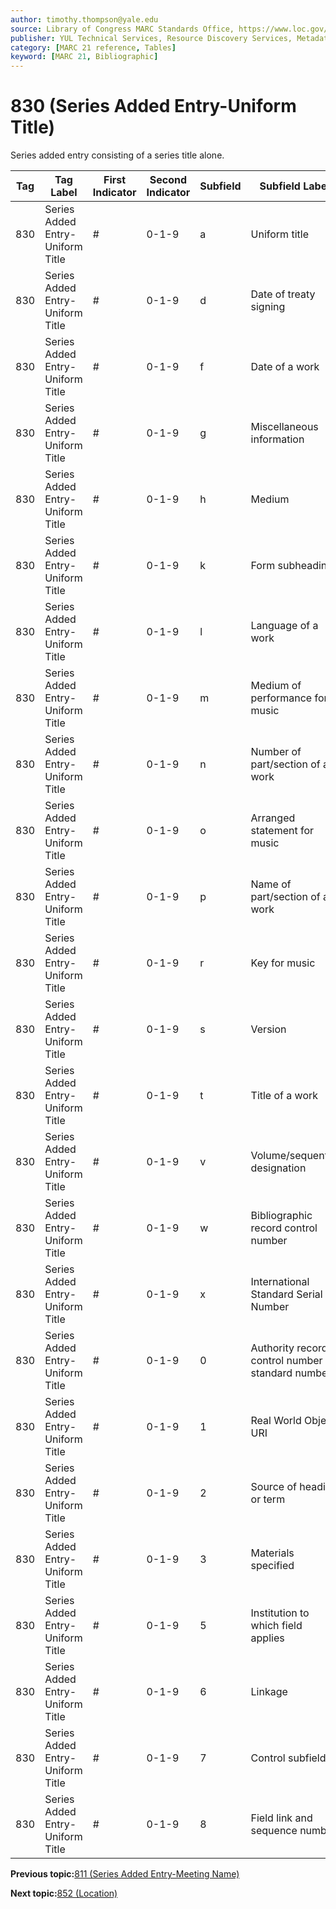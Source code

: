 ```yaml
---
author: timothy.thompson@yale.edu
source: Library of Congress MARC Standards Office, https://www.loc.gov/marc/bibliographic/bd830.html
publisher: YUL Technical Services, Resource Discovery Services, Metadata Services Unit
category: [MARC 21 reference, Tables]
keyword: [MARC 21, Bibliographic]
---
```


# 830 \(Series Added Entry-Uniform Title\)

Series added entry consisting of a series title alone.

|Tag|Tag Label|First Indicator|Second Indicator|Subfield|Subfield Label|Repeatable|
|---|---------|---------------|----------------|--------|--------------|----------|
|830|Series Added Entry-Uniform Title|\#|0-1-9|a|Uniform title|F|
|830|Series Added Entry-Uniform Title|\#|0-1-9|d|Date of treaty signing|T|
|830|Series Added Entry-Uniform Title|\#|0-1-9|f|Date of a work|F|
|830|Series Added Entry-Uniform Title|\#|0-1-9|g|Miscellaneous information|T|
|830|Series Added Entry-Uniform Title|\#|0-1-9|h|Medium|F|
|830|Series Added Entry-Uniform Title|\#|0-1-9|k|Form subheading|T|
|830|Series Added Entry-Uniform Title|\#|0-1-9|l|Language of a work|F|
|830|Series Added Entry-Uniform Title|\#|0-1-9|m|Medium of performance for music|T|
|830|Series Added Entry-Uniform Title|\#|0-1-9|n|Number of part/section of a work|T|
|830|Series Added Entry-Uniform Title|\#|0-1-9|o|Arranged statement for music|F|
|830|Series Added Entry-Uniform Title|\#|0-1-9|p|Name of part/section of a work|T|
|830|Series Added Entry-Uniform Title|\#|0-1-9|r|Key for music|F|
|830|Series Added Entry-Uniform Title|\#|0-1-9|s|Version|T|
|830|Series Added Entry-Uniform Title|\#|0-1-9|t|Title of a work|F|
|830|Series Added Entry-Uniform Title|\#|0-1-9|v|Volume/sequential designation|F|
|830|Series Added Entry-Uniform Title|\#|0-1-9|w|Bibliographic record control number|T|
|830|Series Added Entry-Uniform Title|\#|0-1-9|x|International Standard Serial Number|F|
|830|Series Added Entry-Uniform Title|\#|0-1-9|0|Authority record control number or standard number|T|
|830|Series Added Entry-Uniform Title|\#|0-1-9|1|Real World Object URI|T|
|830|Series Added Entry-Uniform Title|\#|0-1-9|2|Source of heading or term|F|
|830|Series Added Entry-Uniform Title|\#|0-1-9|3|Materials specified|F|
|830|Series Added Entry-Uniform Title|\#|0-1-9|5|Institution to which field applies|T|
|830|Series Added Entry-Uniform Title|\#|0-1-9|6|Linkage|F|
|830|Series Added Entry-Uniform Title|\#|0-1-9|7|Control subfield|F|
|830|Series Added Entry-Uniform Title|\#|0-1-9|8|Field link and sequence number|T|

**Previous topic:**[811 \(Series Added Entry-Meeting Name\)](../tables/811_bib_table.md)

**Next topic:**[852 \(Location\)](../tables/852_bib_table.md)

